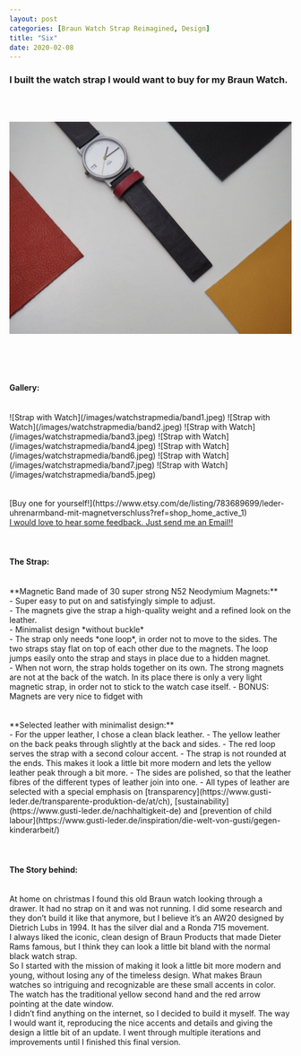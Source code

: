 ```yaml
---
layout: post
categories: [Braun Watch Strap Reimagined, Design]
title: "Six"
date: 2020-02-08
---
```


<h3>I built the watch strap I would want to buy for my Braun Watch.</h3>
<br>
<br>

![Strap with Watch](/images/watchstrapmedia/band.jpeg)

<br>
<br>
<br>
<h4> Gallery: </h4>
<br>
![Strap with Watch](/images/watchstrapmedia/band1.jpeg)
![Strap with Watch](/images/watchstrapmedia/band2.jpeg)
![Strap with Watch](/images/watchstrapmedia/band3.jpeg)
![Strap with Watch](/images/watchstrapmedia/band4.jpeg)
![Strap with Watch](/images/watchstrapmedia/band6.jpeg)
![Strap with Watch](/images/watchstrapmedia/band7.jpeg)
![Strap with Watch](/images/watchstrapmedia/band5.jpeg)
<br>
<br>
<br>
[Buy one for yourself!](https://www.etsy.com/de/listing/783689699/leder-uhrenarmband-mit-magnetverschluss?ref=shop_home_active_1) <br>
<a href="mailto:hello@julianzett.com">I would love to hear some feedback. Just send me an Email!!</a> <br>
<br>
<br>
<h4> The Strap: </h4>
<br>
**Magnetic Band made of 30 super strong N52 Neodymium Magnets:**<br>
- Super easy to put on and satisfyingly simple to adjust. <br>
- The magnets give the strap a high-quality weight and a refined look on the leather. <br>
- Minimalist design *without buckle* <br>
- The strap only needs *one loop*, in order not to move to the sides. The two straps stay flat on top of each other due to the magnets. The loop jumps easily onto the strap and stays in place due to a hidden magnet. <br>
- When not worn, the strap holds together on its own. The strong magnets are not at the back of the watch. In its place there is only a very light magnetic strap, in order not to stick to the watch case itself.  
- BONUS: Magnets are very nice to fidget with<br>
<br>
<br>
**Selected leather with minimalist design:** <br>
- For the upper leather, I chose a clean black leather.
- The yellow leather on the back peaks through slightly at the back and sides.
- The red loop serves the strap with a second colour accent.
- The strap is not rounded at the ends. This makes it look a little bit more modern and lets the yellow leather peak through a bit more.
- The sides are polished, so that the leather fibres of the different types of leather join into one. 
- All types of leather are selected with a special emphasis on [transparency](https://www.gusti-leder.de/transparente-produktion-de/at/ch), [sustainability](https://www.gusti-leder.de/nachhaltigkeit-de) and [prevention of child labour](https://www.gusti-leder.de/inspiration/die-welt-von-gusti/gegen-kinderarbeit/)  
<br>
<br>
<br>
<h4>The Story behind: </h4>
<br>
At home on christmas I found this old Braun watch looking through a drawer. It had no strap on it and was not running. I did some research and they don’t build it like that anymore, but I believe it’s an AW20 designed by Dietrich Lubs in 1994. It has the silver dial and a Ronda 715 movement.<br>
I always liked the iconic, clean design of Braun Products that made Dieter Rams famous, but I think they can look a little bit bland with the normal black watch strap. <br>
So I started with the mission of making it look a little bit more modern and young, without losing any of the timeless design. What makes Braun watches so intriguing and recognizable are these small accents in color. The watch has the traditional yellow second hand and the red arrow pointing at the date window. <br>
I didn’t find anything on the internet, so I decided to build it myself. The way I would want it, reproducing the nice accents and details and giving the design a little bit of an update. I went through multiple iterations and improvements until I finished this final version.




